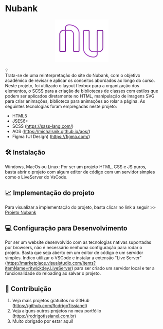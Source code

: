 # Nubank

<p align="center">
  <img src="svg/logonu.svg" alt="esta imagem é a logo do Nubank" border="0">
</p>

💡  
Trata-se de uma reinterpretação do site do Nubank, com o objetivo acadêmico de revisar e aplicar os conceitos abordados ao longo do curso. Neste projeto, 
foi utilizado o layout flexbox para a organização dos elementos, o SCSS para a criação de bibliotecas de classes com estilos que podem ser aplicados diretamente no HTML, manipulação de imagens SVG para criar animações, 
biblioteca para animações ao rolar a página. As seguintes tecnologias foram empregadas neste projeto:

* HTML5
* JSES6+
* SCSS (https://sass-lang.com/)
* AOS (https://michalsnik.github.io/aos/)
* Figma (UI Design) (https://figma.com/)


## 🛠 Instalação

Windows, MacOs ou Linux: Por ser um projeto HTML, CSS e JS puros, basta abrir 
o projeto com algum editor de código com um servidor simples como o LiveServer do VsCode.

## 📈 Implementação do projeto

Para visualizar a implementação do projeto, basta clicar no link a seguir >> [Projeto Nubank](https://rodrigotissianel.com.br/nubank/)

## 💻 Configuração para Desenvolvimento

Por ser um website desenvolvido com as tecnologias nativas suportadas por browsers, 
não é necessário nenhuma configuração para rodar o projeto. Basta que seja aberto 
em um editor de código e um servidor simples. Indico utilizar o VSCode e 
instalar a extensão "Live Server" (https://marketplace.visualstudio.com/items?itemName=ritwickdey.LiveServer) para ser criado um servidor local e ter a funcionalidade do reloading
ao salvar o projeto.

## 🚀 Contribuição

1. Veja mais projetos gratuitos no GitHub (<https://github.com/RodrigoTissianel>)
2. Veja alguns outros projetos no meu portfólio (<https://rodrigotissianel.com.br>)
3. Muito obrigado por estar aqui!
